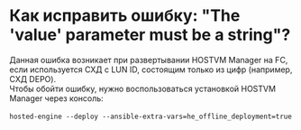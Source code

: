 # Как исправить ошибку: "The 'value' parameter must be a string"?

Данная ошибка возникает при развертывании HOSTVM Manager на FC, если используется СХД с LUN ID, состоящим только из цифр (например, СХД DEPO). \
Чтобы обойти ошибку, нужно воспользоваться установкой HOSTVM Manager через консоль: \
\
`hosted-engine --deploy --ansible-extra-vars=he_offline_deployment=true`&#x20;
